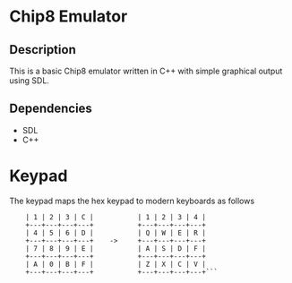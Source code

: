 # Chip8 Emulator

## Description
This is a basic Chip8 emulator written in C++ with simple graphical output using SDL.

## Dependencies
* SDL
* C++

# Keypad
The keypad maps the hex keypad to modern keyboards as follows

``` +---+---+---+---+           +---+---+---+---+
    | 1 | 2 | 3 | C |           | 1 | 2 | 3 | 4 |
    +---+---+---+---+           +---+---+---+---+
    | 4 | 5 | 6 | D |           | Q | W | E | R |           
    +---+---+---+---+    ->     +---+---+---+---+
    | 7 | 8 | 9 | E |           | A | S | D | F |
    +---+---+---+---+           +---+---+---+---+
    | A | 0 | B | F |           | Z | X | C | V |
    +---+---+---+---+           +---+---+---+---+```
